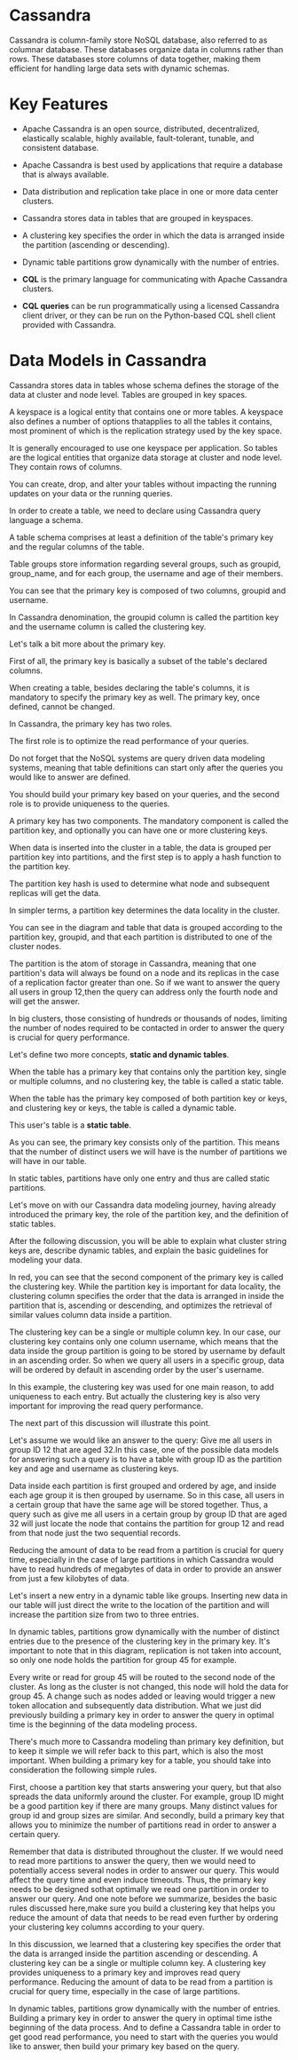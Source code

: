 # Cassandra

Cassandra is column-family store NoSQL database, also referred to as columnar database. These databases organize data in columns rather than rows. These databases store columns of data together, making them efficient for handling large data sets with dynamic schemas.

# Key Features

- Apache Cassandra is an open source, distributed, decentralized, elastically scalable, highly available, fault-tolerant, tunable, and consistent database. 

- Apache Cassandra is best used by applications that require a database that is always available. 

- Data distribution and replication take place in one or more data center clusters.

- Cassandra stores data in tables that are grouped in keyspaces. 

- A clustering key specifies the order in which the data is arranged inside the partition (ascending or descending). 

- Dynamic table partitions grow dynamically with the number of entries. 

- **CQL** is the primary language for communicating with Apache Cassandra clusters. 

- **CQL queries** can be run programmatically using a licensed Cassandra client driver, or they can be run on the Python-based CQL shell client provided with Cassandra.

# Data Models in Cassandra

Cassandra stores data in tables whose schema defines the storage of the data at cluster and node level. Tables are grouped in key spaces.

A keyspace is a logical entity that contains one or more tables. A keyspace also defines a number of options thatapplies to all the tables it contains, most prominent of which is the replication strategy used by the key space.

It is generally encouraged to use one keyspace per application. So tables are the logical entities that organize data storage at cluster and node level. They contain rows of columns.

You can create, drop, and alter your tables without impacting the running updates on your data or the running queries.

In order to create a table, we need to declare using Cassandra query language a schema.

A table schema comprises at least a definition of the table's primary key and the regular columns of the table.

Table groups store information regarding several groups, such as groupid, group_name, and for each group, the username and age of their members.

You can see that the primary key is composed of two columns, groupid and username.

In Cassandra denomination, the groupid column is called the partition key and the username column is called the clustering key.

Let's talk a bit more about the primary key.

First of all, the primary key is basically a subset of the table's declared columns.

When creating a table, besides declaring the table's columns, it is mandatory to specify the primary key as well. The primary key, once defined, cannot be changed.

In Cassandra, the primary key has two roles.

The first role is to optimize the read performance of your queries.

Do not forget that the NoSQL systems are query driven data modeling systems, meaning that table definitions can start only after the queries you would like to answer are defined.

You should build your primary key based on your queries, and the second role is to provide uniqueness to the queries.

A primary key has two components. The mandatory component is called the partition key, and optionally you can have one or more clustering keys.

When data is inserted into the cluster in a table, the data is grouped per partition key into partitions, and the first step is to apply a hash function to the partition key.

The partition key hash is used to determine what node and subsequent replicas will get the data.

In simpler terms, a partition key determines the data locality in the cluster.

You can see in the diagram and table that data is grouped according to the partition key, groupid, and that each partition is distributed to one of the cluster nodes.

The partition is the atom of storage in Cassandra, meaning that one partition's data will always be found on a node and its replicas in the case of a replication factor greater than one. So if we want to answer the query all users in group 12,then the query can address only  the fourth node and will get the answer.

In big clusters, those consisting of hundreds or thousands of nodes, limiting the number of nodes required to be contacted in order to answer the query is crucial for query performance.

Let's define two more concepts, **static and dynamic tables**.

When the table has a primary key that contains only the partition key, single or multiple columns, and no clustering key, the table is called a static table.

When the table has the primary key composed of both partition key or keys, and clustering key or keys, the table is called a dynamic table.

This user's table is a **static table**.

As you can see, the primary key consists only of the partition. This means that the number of distinct users we will have is the number of partitions we will have in our table.

In static tables, partitions have only one entry and thus are called static partitions.

Let's move on with our Cassandra data modeling journey, having already introduced the primary key, the role of the partition key, and the definition of static tables.

After the following discussion, you will be able to explain what cluster string keys are, describe dynamic tables, and explain the basic guidelines for modeling your data.

In red, you can see that the second component of the primary key is called the clustering key. While the partition key is important for data locality, the clustering column specifies the order that the data is arranged in inside the partition that is, ascending or descending, and optimizes the retrieval of similar values column data inside a partition.

The clustering key can be a single or multiple column key. In our case, our clustering key contains only one column username, which means that the data inside the group partition is going to be stored by username by default in an ascending order. So when we query all users in a specific group, data will be ordered by default in ascending order by the user's username.

In this example, the clustering key was used for one main reason, to add uniqueness to each entry. But actually the clustering key is also very important for improving the read query performance.

The next part of this discussion will illustrate this point.

Let's assume we would like an answer to the query: Give me all users in group ID 12 that are aged 32.In this case, one of the possible data models for answering such a query is to have a table with group ID as the partition key and age and username as clustering keys.

Data inside each partition is first grouped and ordered by age, and inside each age group it is then grouped by username. So in this case, all users in a certain group that have the same age will be stored together. Thus, a query such as give me all users in a certain group by group ID that are aged 32 will just locate the node that contains the partition for
group 12 and read from that node just the two sequential records.

Reducing the amount of data to be read from a partition is crucial for query time, especially in the case of large partitions in which Cassandra would have to read hundreds of megabytes of data in order to provide an answer from just a few kilobytes of data.

Let's insert a new entry in a dynamic table like groups. Inserting new data in our table will just direct the write to the location of the partition and will increase the partition size from two to three entries.

In dynamic tables, partitions grow dynamically with the number of distinct entries due to the presence of the clustering key in the primary key. It's important to note that in this diagram, replication is not taken into account, so only one node holds the partition for group 45 for example.

Every write or read for group 45 will be routed to the second node of the cluster. As long as the cluster is not changed, this node will hold the data for group 45. A change such as nodes added or leaving would trigger a new token allocation and subsequently data distribution. What we just did previously building a primary key in order to answer the query in optimal time is the beginning of the data modeling process.

There's much more to Cassandra modeling than primary key definition, but to keep it simple we will refer back to this part, which is also the most important. When building a primary key for a table, you should take into consideration the following simple rules.

First, choose a partition key that starts answering your query, but that also spreads the data uniformly around the cluster. For example, group ID might be a good partition key if there are many groups. Many distinct values for group id and group sizes are similar. And secondly, build a primary key that allows you to minimize the number of partitions read in order to answer a certain query. 

Remember that data is distributed throughout the cluster. If we would need to read more partitions to answer the query, then we would need to potentially access several nodes in order to answer our query. This would affect the query time and even induce timeouts. Thus, the primary key needs to be designed sothat optimally we read one partition in order to answer our query. And one note before we summarize, besides the basic rules discussed here,make sure you build a clustering key that helps you reduce the amount of data that needs to be read even further by ordering your clustering key columns according to your query.

In this discussion, we learned that a clustering key specifies the order that the data is arranged inside the partition ascending or descending. A clustering key can be a single or multiple column key. A clustering key provides uniqueness to a primary key and
improves read query performance. Reducing the amount of data to be read from a partition is crucial for query time, especially in the case of large partitions.

In dynamic tables, partitions grow dynamically with the number of entries. Building a primary key in order to answer the query in optimal time isthe beginning of the data process. And to define a Cassandra table in order to get good read performance, you need to start with the queries you would like to answer, then build your primary key based on the query.